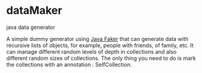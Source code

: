 # dataMaker
java data generator

A simple dummy generator using [Java Faker](https://github.com/DiUS/java-faker)  that can generate data with recursive lists of objects, for example, people with friends, of family, etc. It can manage different random levels of depth in collections and also different random sizes of collections. The only thing you need to do is mark the collections with an annotation : SelfCollection.
